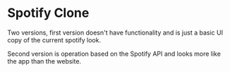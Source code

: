 # Spotify Clone

Two versions, first version doesn't have functionality and is just a basic UI copy of the current spotify look.

Second version is operation based on the Spotify API and looks more like the app than the website.

